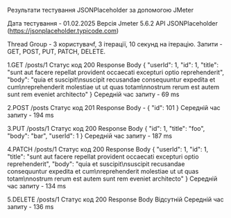 Результати тестування JSONPlaceholder за допомогою JMeter

Дата тестування - 01.02.2025
Версія Jmeter 5.6.2
API JSONPlaceholder (https://jsonplaceholder.typicode.com)

Thread Group - 3 користувачf, 3 ітерації, 10 секунд на ітерацію.
Запити - GET, POST, PUT, PATCH, DELETE.

1.GET /posts/1
   Статус код 200
   Response Body
     {
      "userId": 1,
      "id": 1,
      "title": "sunt aut facere repellat provident occaecati excepturi optio reprehenderit",
      "body": "quia et suscipit\nsuscipit recusandae consequuntur expedita et cum\nreprehenderit molestiae ut ut quas totam\nnostrum rerum est autem sunt rem eveniet architecto"
     }
    Середній час запиту - 69 ms
    
2.POST /posts
  Статус код 201
  Response Body - 
    {
      "id": 101
    }
  Середній час запиту - 194 ms 

3.PUT /posts/1
  Статус код 200
  Response Body
    {
      "id": 1,
      "title": "foo",
      "body": "bar",
      "userId": 1
    }
  Середній час запиту - 187 ms

4.PATCH /posts/1
  Статус код 200
   Response Body
     {
      "userId": 1,
      "id": 1,
      "title": "sunt aut facere repellat provident occaecati excepturi optio reprehenderit",
      "body": "quia et suscipit\nsuscipit recusandae consequuntur expedita et cum\nreprehenderit molestiae ut ut quas totam\nnostrum rerum est autem sunt rem eveniet architecto"
    }
  Середній час запиту - 134 ms

5.DELETE /posts/1
  Статус код 200
  Response Body
    Відсутній
  Середній час запиту - 136 ms
  
